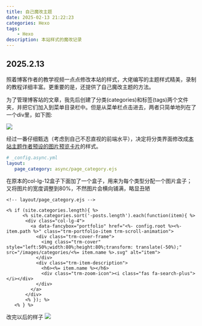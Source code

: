 ```yaml
---
title: 自己魔改主题
date: 2025-02-13 21:22:23
categories: Hexo
tags: 
    - Hexo
description: 本站样式的魔改记录
---
```


## 2025.2.13

照着博客作者的教学视频一点点修改本站的样式，大佬编写的主题样式精美，录制的教程详细丰富。更重要的是，还提供了自己魔改主题的方法。

为了管理博客站的文章，我先后创建了分类(categories)和标签(tags)两个文件夹，并把它们加入到菜单目录栏中。但是从菜单栏点击进去，两者只简单地列在了一个div里，如下图:

![](/images/articles/categories_20250213.png)

经过一番仔细甄选（考虑到自己不忍直视的前端水平），决定将分类界面修改成[本站主题作者预设的图片预览卡片](https://hexo-theme-async.imalun.com/demosite/customize_page/)的样式。

```yml
# _config.async.yml
layout:
   page_category: async/page_category.ejs
```
在原本的col-lg-12盒子下面加了一个盒子，用来为每个类型分配一个图片盒子；又将图片的宽度调整到80%，不然图片会横向铺满，略显丑陋

```ejs
<!-- layout/page_category.ejs -->

<% if (site.categories.length){ %>
      <% site.categories.sort('-posts.length').each(function(item){ %>
       <div class="col-lg-4">
         <a data-fancybox="portfolio" href="<%- config.root %><%- item.path %>" class="trm-portfolio-item trm-scroll-animation">
           <div class="trm-cover-frame">
             <img class="trm-cover" style="left:50%;width:80%;height:80%;transform: translate(-50%);" src="/images/categories/<%= item.name %>.svg" alt="item">
           </div>
           <div class="trm-item-description">
             <h6><%= item.name %></h6>
             <div class="trm-zoom-icon"><i class="fas fa-search-plus"></i></div>
           </div>
         </a>
       </div>
       <% }); %>
   <% } %> 
```
改完以后的样子 
![](/images/articles/categories_20250213_after.png)